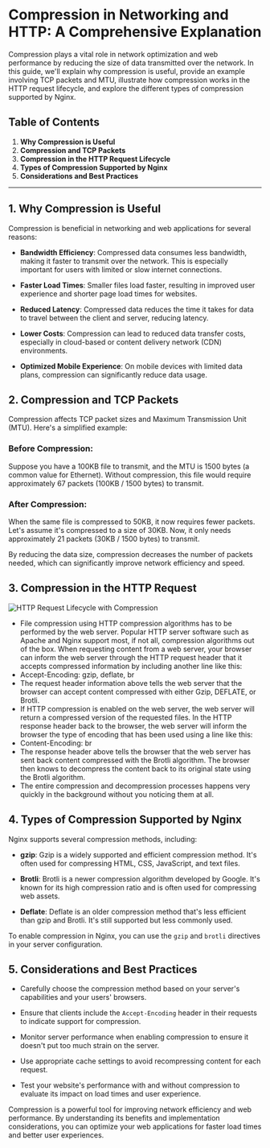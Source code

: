 # Compression in Networking and HTTP: A Comprehensive Explanation

Compression plays a vital role in network optimization and web performance by reducing the size of data transmitted over the network. In this guide, we'll explain why compression is useful, provide an example involving TCP packets and MTU, illustrate how compression works in the HTTP request lifecycle, and explore the different types of compression supported by Nginx.

## Table of Contents

1. **Why Compression is Useful**
2. **Compression and TCP Packets**
3. **Compression in the HTTP Request Lifecycle**
4. **Types of Compression Supported by Nginx**
5. **Considerations and Best Practices**

---

## 1. Why Compression is Useful

Compression is beneficial in networking and web applications for several reasons:

- **Bandwidth Efficiency**: Compressed data consumes less bandwidth, making it faster to transmit over the network. This is especially important for users with limited or slow internet connections.

- **Faster Load Times**: Smaller files load faster, resulting in improved user experience and shorter page load times for websites.

- **Reduced Latency**: Compressed data reduces the time it takes for data to travel between the client and server, reducing latency.

- **Lower Costs**: Compression can lead to reduced data transfer costs, especially in cloud-based or content delivery network (CDN) environments.

- **Optimized Mobile Experience**: On mobile devices with limited data plans, compression can significantly reduce data usage.

## 2. Compression and TCP Packets

Compression affects TCP packet sizes and Maximum Transmission Unit (MTU). Here's a simplified example:

### Before Compression:

Suppose you have a 100KB file to transmit, and the MTU is 1500 bytes (a common value for Ethernet). Without compression, this file would require approximately 67 packets (100KB / 1500 bytes) to transmit.

### After Compression:

When the same file is compressed to 50KB, it now requires fewer packets. Let's assume it's compressed to a size of 30KB. Now, it only needs approximately 21 packets (30KB / 1500 bytes) to transmit.

By reducing the data size, compression decreases the number of packets needed, which can significantly improve network efficiency and speed.

## 3. Compression in the HTTP Request 

![HTTP Request Lifecycle with Compression](https://bunnyacademy.b-cdn.net/B2OG3-What-Is-HTTP-Compression-and-how-does-it-help-your-site.png)

- File compression using HTTP compression algorithms has to be performed by the web server. Popular HTTP server software such as Apache and Nginx support most, if not all, compression algorithms out of the box. When requesting content from a web server, your browser can inform the web server through the HTTP request header that it accepts compressed information by including another line like this:
- Accept-Encoding: gzip, deflate, br
- The request header information above tells the web server that the browser can accept content compressed with either Gzip, DEFLATE, or Brotli.
- If HTTP compression is enabled on the web server, the web server will return a compressed version of the requested files. In the HTTP response header back to the browser, the web server will inform the browser the type of encoding that has been used using a line like this:
- Content-Encoding: br
- The response header above tells the browser that the web server has sent back content compressed with the Brotli algorithm. The browser then knows to decompress the content back to its original state using the Brotli algorithm.
- The entire compression and decompression processes happens very quickly in the background without you noticing them at all.



## 4. Types of Compression Supported by Nginx

Nginx supports several compression methods, including:

- **gzip**: Gzip is a widely supported and efficient compression method. It's often used for compressing HTML, CSS, JavaScript, and text files.

- **Brotli**: Brotli is a newer compression algorithm developed by Google. It's known for its high compression ratio and is often used for compressing web assets.

- **Deflate**: Deflate is an older compression method that's less efficient than gzip and Brotli. It's still supported but less commonly used.

To enable compression in Nginx, you can use the `gzip` and `brotli` directives in your server configuration.

## 5. Considerations and Best Practices

- Carefully choose the compression method based on your server's capabilities and your users' browsers.

- Ensure that clients include the `Accept-Encoding` header in their requests to indicate support for compression.

- Monitor server performance when enabling compression to ensure it doesn't put too much strain on the server.

- Use appropriate cache settings to avoid recompressing content for each request.

- Test your website's performance with and without compression to evaluate its impact on load times and user experience.

Compression is a powerful tool for improving network efficiency and web performance. By understanding its benefits and implementation considerations, you can optimize your web applications for faster load times and better user experiences.

